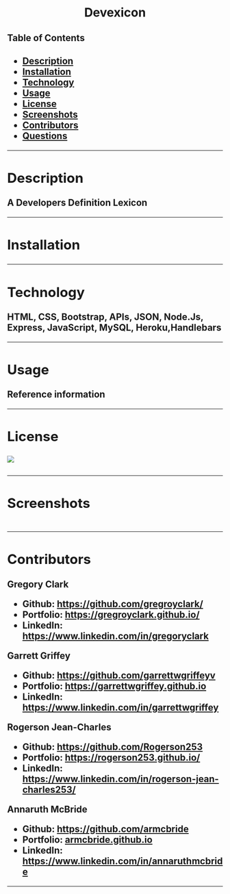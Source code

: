 
  <h1 align= "center">Devexicon</h1> 
  <h2>Table of Contents<h2>
  <ul>
  <li><a href="#descrip">Description</a></li>  
  <li><a href="#install">Installation</a></li> 
  <li><a href="#tech">Technology</a></li> 
  <li><a href="#use">Usage</a></li> 
  <li><a href="#license">License</a></li>
  <li><a href="#screen">Screenshots</a></li> 
  <li><a href="#contr">Contributors</a></li> 
  <li><a href="#quest">Questions</a></li>  
  </ul>
    <hr>
  <div id="descrip"><h2>Description</h2> </div>
  A Developers Definition Lexicon
  <hr>
  <div id="install"><h2>Installation</h2> </div>
  <p></p>
  <hr>
  <div id="tech"><h2>Technology</h2></div>           
  <p> HTML, CSS, Bootstrap, APIs, JSON, Node.Js, Express, JavaScript, MySQL, Heroku,Handlebars</p>
  <hr>
  <div id="use"><h2>Usage</h2></div>
  <p>Reference information </p>  
  <hr>
  <div id="license"><h2>License</h2></div>
  <p><img align="left" src= "https://img.shields.io/badge/License-MIT-blue"></p><br>
  <hr>
  <div id="screen"><h2>Screenshots</h2></div>
  <p><img src= ""><img src= ""><img src= ""></p>
  <hr>
  <div id="contr"><h2>Contributors</h2> </div>

  Gregory Clark       
  <ul>
  <li>Github: <a href= "https://github.com/gregroyclark/">https://github.com/gregroyclark/</a></li>
  <li>Portfolio: <a href= "https://gregroyclark.github.io/">https://gregroyclark.github.io/</a></li>    
  <li>LinkedIn: <a href= "https://www.linkedin.com/in/gregoryclark">https://www.linkedin.com/in/gregoryclark</a></li>
  </ul>  

   Garrett Griffey      
  <ul>
  <li>Github: <a href= "https://github.com/garrettwgriffey">https://github.com/garrettwgriffeyv</a></li>
  <li>Portfolio: <a href= "http://garrettwgriffey.github.io">https://garrettwgriffey.github.io</a></li>
  <li>LinkedIn: <a href= "https://www.linkedin.com/in/garrettwgriffey">https://www.linkedin.com/in/garrettwgriffey</a></li>
  </ul>       

  Rogerson Jean-Charles      
  <ul>
  <li>Github: <a href= "https://github.com/Rogerson253">https://github.com/Rogerson253</a></li>
  <li>Portfolio: <a href= "https://rogerson253.github.io/">https://rogerson253.github.io/</a></li>   
  <li>LinkedIn: <a href= "https://www.linkedin.com/in/rogerson-jean-charles253/">https://www.linkedin.com/in/rogerson-jean-charles253/</a></li>
  </ul> 

  Annaruth McBride       
  <ul>
  <li>Github: <a href= "https://github.com/armcbride">https://github.com/armcbride</a></li>
  <li>Portfolio: <a href= "armcbride.github.io">armcbride.github.io</a></li>     
  <li>LinkedIn: <a href= "https://www.linkedin.com/in/annaruthmcbride">https://www.linkedin.com/in/annaruthmcbride</a></li>
  </ul> 
  <hr>